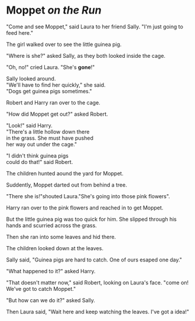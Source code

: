 # Moppet *on the Run*

"Come and see Moppet," said Laura to her friend Sally.
"I'm just going to feed here."

The girl walked over to see the little guinea pig.

"Where is she?" asked Sally, as they both looked inside the cage.

"Oh, no!" cried Laura. "She's **gone**!"

Sally looked around.   
"We'll have to find her quickly," she said.  
"Dogs get guinea pigs sometimes."

Robert and Harry ran over to the cage.

"How did Moppet get out?" asked Robert.

"Look!" said Harry.  
"There's a little hollow down there   
in the grass. She must have pushed   
her way out under the cage."

"I didn't think guinea pigs  
could do that!" said Robert.

The children hunted aound 
the yard for Moppet.

Suddently, Moppet darted out from behind a tree.

"There she is!"shouted Laura."She's going into those pink flowers".

Harry ran over to the pink flowers and reached in to get Moppet.

But the little guinea pig was too quick for him. She slipped through his hands and scurried across the grass.

Then she ran into some leaves and hid there.

The children looked down at the leaves.

Sally said, 
"Guinea pigs are hard to catch. One of ours esaped one day."

"What happened to it?" asked Harry.

"That doesn't matter now," said Robert, looking on Laura's face. "come on! We've got to catch Moppet."

"But how can we do it?" asked Sally.

Then Laura said, "Wait here and keep watching the leaves. I've got a idea!"

